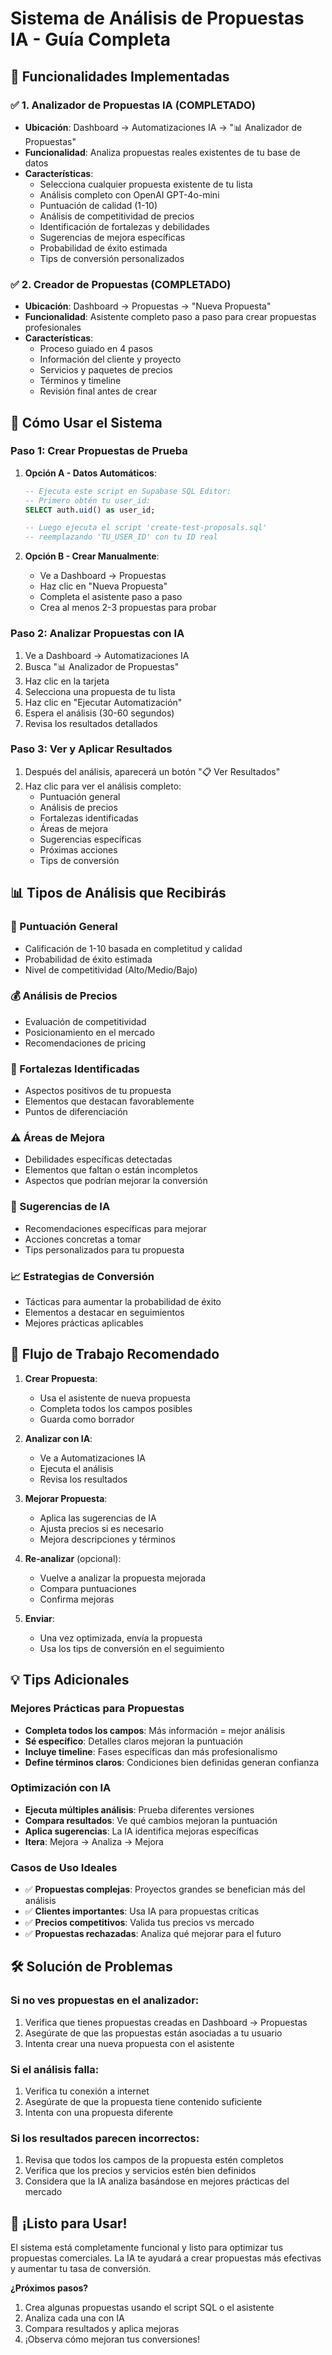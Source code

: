 # Sistema de Análisis de Propuestas IA - Guía Completa

## 🎯 Funcionalidades Implementadas

### ✅ 1. Analizador de Propuestas IA (COMPLETADO)
- **Ubicación**: Dashboard → Automatizaciones IA → "📊 Analizador de Propuestas"
- **Funcionalidad**: Analiza propuestas reales existentes de tu base de datos
- **Características**:
  - Selecciona cualquier propuesta existente de tu lista
  - Análisis completo con OpenAI GPT-4o-mini
  - Puntuación de calidad (1-10)
  - Análisis de competitividad de precios
  - Identificación de fortalezas y debilidades
  - Sugerencias de mejora específicas
  - Probabilidad de éxito estimada
  - Tips de conversión personalizados

### ✅ 2. Creador de Propuestas (COMPLETADO)
- **Ubicación**: Dashboard → Propuestas → "Nueva Propuesta"
- **Funcionalidad**: Asistente completo paso a paso para crear propuestas profesionales
- **Características**:
  - Proceso guiado en 4 pasos
  - Información del cliente y proyecto
  - Servicios y paquetes de precios
  - Términos y timeline
  - Revisión final antes de crear

## 🚀 Cómo Usar el Sistema

### Paso 1: Crear Propuestas de Prueba
1. **Opción A - Datos Automáticos**:
   ```sql
   -- Ejecuta este script en Supabase SQL Editor:
   -- Primero obtén tu user_id:
   SELECT auth.uid() as user_id;
   
   -- Luego ejecuta el script 'create-test-proposals.sql'
   -- reemplazando 'TU_USER_ID' con tu ID real
   ```

2. **Opción B - Crear Manualmente**:
   - Ve a Dashboard → Propuestas
   - Haz clic en "Nueva Propuesta"
   - Completa el asistente paso a paso
   - Crea al menos 2-3 propuestas para probar

### Paso 2: Analizar Propuestas con IA
1. Ve a Dashboard → Automatizaciones IA
2. Busca "📊 Analizador de Propuestas"
3. Haz clic en la tarjeta
4. Selecciona una propuesta de tu lista
5. Haz clic en "Ejecutar Automatización"
6. Espera el análisis (30-60 segundos)
7. Revisa los resultados detallados

### Paso 3: Ver y Aplicar Resultados
1. Después del análisis, aparecerá un botón "📋 Ver Resultados"
2. Haz clic para ver el análisis completo:
   - Puntuación general
   - Análisis de precios
   - Fortalezas identificadas
   - Áreas de mejora
   - Sugerencias específicas
   - Próximas acciones
   - Tips de conversión

## 📊 Tipos de Análisis que Recibirás

### 🎯 Puntuación General
- Calificación de 1-10 basada en completitud y calidad
- Probabilidad de éxito estimada
- Nivel de competitividad (Alto/Medio/Bajo)

### 💰 Análisis de Precios
- Evaluación de competitividad
- Posicionamiento en el mercado
- Recomendaciones de pricing

### 💪 Fortalezas Identificadas
- Aspectos positivos de tu propuesta
- Elementos que destacan favorablemente
- Puntos de diferenciación

### ⚠️ Áreas de Mejora
- Debilidades específicas detectadas
- Elementos que faltan o están incompletos
- Aspectos que podrían mejorar la conversión

### 🤖 Sugerencias de IA
- Recomendaciones específicas para mejorar
- Acciones concretas a tomar
- Tips personalizados para tu propuesta

### 📈 Estrategias de Conversión
- Tácticas para aumentar la probabilidad de éxito
- Elementos a destacar en seguimientos
- Mejores prácticas aplicables

## 🔄 Flujo de Trabajo Recomendado

1. **Crear Propuesta**:
   - Usa el asistente de nueva propuesta
   - Completa todos los campos posibles
   - Guarda como borrador

2. **Analizar con IA**:
   - Ve a Automatizaciones IA
   - Ejecuta el análisis
   - Revisa los resultados

3. **Mejorar Propuesta**:
   - Aplica las sugerencias de IA
   - Ajusta precios si es necesario
   - Mejora descripciones y términos

4. **Re-analizar** (opcional):
   - Vuelve a analizar la propuesta mejorada
   - Compara puntuaciones
   - Confirma mejoras

5. **Enviar**:
   - Una vez optimizada, envía la propuesta
   - Usa los tips de conversión en el seguimiento

## 💡 Tips Adicionales

### Mejores Prácticas para Propuestas
- **Completa todos los campos**: Más información = mejor análisis
- **Sé específico**: Detalles claros mejoran la puntuación
- **Incluye timeline**: Fases específicas dan más profesionalismo
- **Define términos claros**: Condiciones bien definidas generan confianza

### Optimización con IA
- **Ejecuta múltiples análisis**: Prueba diferentes versiones
- **Compara resultados**: Ve qué cambios mejoran la puntuación
- **Aplica sugerencias**: La IA identifica mejoras específicas
- **Itera**: Mejora → Analiza → Mejora

### Casos de Uso Ideales
- ✅ **Propuestas complejas**: Proyectos grandes se benefician más del análisis
- ✅ **Clientes importantes**: Usa IA para propuestas críticas
- ✅ **Precios competitivos**: Valida tus precios vs mercado
- ✅ **Propuestas rechazadas**: Analiza qué mejorar para el futuro

## 🛠️ Solución de Problemas

### Si no ves propuestas en el analizador:
1. Verifica que tienes propuestas creadas en Dashboard → Propuestas
2. Asegúrate de que las propuestas están asociadas a tu usuario
3. Intenta crear una nueva propuesta con el asistente

### Si el análisis falla:
1. Verifica tu conexión a internet
2. Asegúrate de que la propuesta tiene contenido suficiente
3. Intenta con una propuesta diferente

### Si los resultados parecen incorrectos:
1. Revisa que todos los campos de la propuesta estén completos
2. Verifica que los precios y servicios estén bien definidos
3. Considera que la IA analiza basándose en mejores prácticas del mercado

## 🎉 ¡Listo para Usar!

El sistema está completamente funcional y listo para optimizar tus propuestas comerciales. La IA te ayudará a crear propuestas más efectivas y aumentar tu tasa de conversión.

**¿Próximos pasos?**
1. Crea algunas propuestas usando el script SQL o el asistente
2. Analiza cada una con IA
3. Compara resultados y aplica mejoras
4. ¡Observa cómo mejoran tus conversiones!
